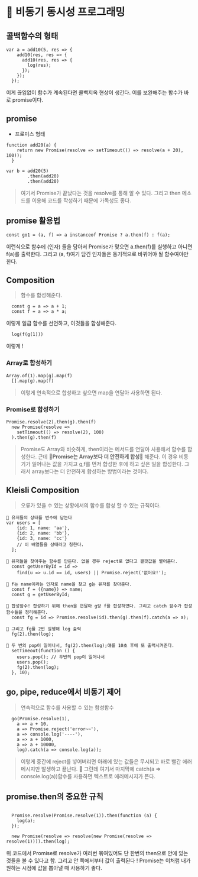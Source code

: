 # 🧡 비동기 동시성 프로그래밍

## 콜백함수의 형태

```
var a = add10(5, res => {
    add10(res, res => { 
      add10(res, res => {
        log(res);
      });
    });
  });
```
이게 끊임없이 함수가 계속된다면 콜백지옥 현상이 생긴다.
이를 보완해주는 함수가 바로 promise이다.

## promise

- 프로미스 형태

```
function add20(a) {
    return new Promise(resolve => setTimeout(() => resolve(a + 20), 100));
  } 

var b = add20(5)
        .then(add20)
        .then(add20)
```
> 여기서 Promise가 끝났다는 것을 resolve를 통해 알 수 있다.
그리고 then 메소드를 이용해 코드를 작성하기 때문에 가독성도 좋다.

## promise 활용법

```
const go1 = (a, f) => a instanceof Promise ? a.then(f) : f(a);
```
이런식으로 함수에 (인자) 들을 담아서 Promise가 맞으면 a.then(f)를 실행하고 아니면 f(a)를 출력한다. 그리고 (a, f)여기 담긴 인자들은 동기적으로 바뀌어야 될 함수여야만 한다.

## Composition
> 함수를 합성해준다.

```
  const g = a => a + 1;
  const f = a => a * a;
```
이렇게 일급 함수를 선언하고, 이것들을 합성해준다.

```
  log(f(g(1)))
```

이렇게 !

### Array로 합성하기

```
Array.of(1).map(g).map(f)
  [].map(g).map(f)
```
> 이렇게 연속적으로 합성하고 싶으면 map을 연달아 사용하면 된다.

### Promise로 합성하기

```
Promise.resolve(2).then(g).then(f)
  new Promise(resolve =>
    setTimeout(() => resolve(2), 100)
  ).then(g).then(f)
```

> Promise도 Array와 비슷하게, then이라는 메서드를 연달아 사용해서 함수를 합성한다.
근데 <b>🌟Promise는 Array보다 더 안전하게 합성🌟</b> 해준다.
이 경우 비동기가 일어나는 값을 가지고 g,f를 먼저 합성한 후에 하고 싶은 일을 합성한다. 그래서 array보다는 더 안전하게 합성하는 방법이라는 것이다.

## Kleisli Composition
> 오류가 있을 수 있는 상황에서의 함수를 합성 할 수 있는 규칙이다.

```
🌈 유저들의 상태를 변수에 담는다
var users = [
    {id: 1, name: 'aa'},
    {id: 2, name: 'bb'},
    {id: 3, name: 'cc'}
    // 이 배열들을 상태라고 칭한다.
  ];

🌈 유저들을 찾아주는 함수를 만든다. 없을 경우 reject로 없다고 결괏값을 뱉어준다.
  const getUserById = id =>
    find(u => u.id == id, users) || Promise.reject('없어요!');

🌈 f는 name이라는 인자로 name을 찾고 g는 유저를 찾아준다.
  const f = ({name}) => name;
  const g = getUserById;

🌈 합성함수! 합성하기 위해 then을 연달아 g랑 f를 합성하였다. 그리고 catch 함수가 합성 함수들을 정리해준다.
  const fg = id => Promise.resolve(id).then(g).then(f).catch(a => a);

🌈 그리고 fg를 2번 실행해 log 출력
  fg(2).then(log);

🌈 두 번의 pop이 일어나서, fg(2).then(log);얘를 10초 후에 또 출력시켜준다.
  setTimeout(function () {
    users.pop(); // 두번의 pop이 일어나서
    users.pop();
    fg(2).then(log);
  }, 10);
```

## go, pipe, reduce에서 비동기 제어
> 연속적으로 함수를 사용할 수 있는 함성함수

```
  go(Promise.resolve(1),
    a => a + 10,
    a => Promise.reject('error~~'),
    a => console.log('----'),
    a => a + 1000,
    a => a + 10000,
    log).catch(a => console.log(a));
```
> 이렇게 중간에 reject를 넣어버리면 아래에 있는 값들은 무시되고 바로 빨간 에러메시지만 발생하고 끝난다.
🍄 그런데 여기서 마지막에 catch(a => console.log(a))함수를 사용하면 텍스트로 에러메시지가 뜬다.

## promise.then의 중요한 규칙

```

  Promise.resolve(Promise.resolve(1)).then(function (a) {
    log(a);
  });

  new Promise(resolve => resolve(new Promise(resolve => resolve(1)))).then(log);

```
위 코드에서 Promise로 resolve가 여러번 묶여있어도 단 한번의 then으로 안에 있는 것들을 볼 수 있다고 함.
그리고 안 쪽에서부터 값이 출력된다 ! Promise는 이처럼 내가 원하는 시점에 값을 뽑아낼 때 사용하기 좋다.